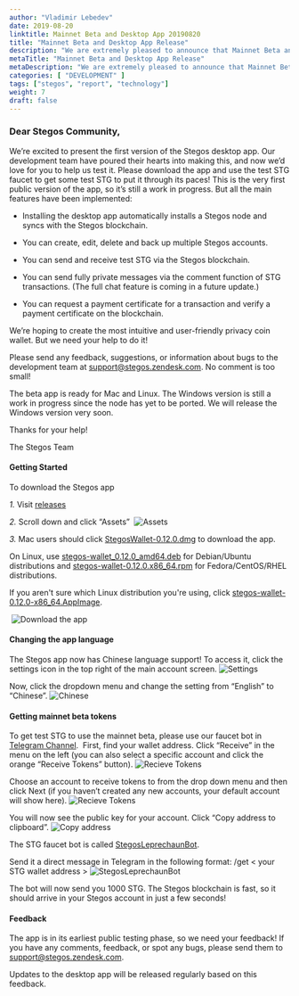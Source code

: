 ```yaml
---
author: "Vladimir Lebedev"
date: 2019-08-20
linktitle: Mainnet Beta and Desktop App 20190820
title: "Mainnet Beta and Desktop App Release"
description: "We are extremely pleased to announce that Mainnet Beta and Desktop App are now live!"
metaTitle: "Mainnet Beta and Desktop App Release"
metaDescription: "We are extremely pleased to announce that Mainnet Beta and Desktop App are now live!"
categories: [ "DEVELOPMENT" ]
tags: ["stegos", "report", "technology"]
weight: 7
draft: false
---
```

### Dear Stegos Community,
We’re excited to present the first version of the Stegos desktop app. Our development team have poured their hearts into making this, and now we’d love for you to help us test it. Please download the app and use the test STG faucet to get some test STG to put it through its paces!
​
This is the very first public version of the app, so it’s still a work in progress. But all the main features have been implemented:

- Installing the desktop app automatically installs a Stegos node and syncs with the Stegos blockchain.

- You can create, edit, delete and back up multiple Stegos accounts.

- You can send and receive test STG via the Stegos blockchain.

- You can send fully private messages via the comment function of STG transactions. (The full chat feature is coming in a future update.)

- You can request a payment certificate for a transaction and verify a payment certificate on the blockchain.

​We’re hoping to create the most intuitive and user-friendly privacy coin wallet. But we need your help to do it!<br>

Please send any feedback, suggestions, or information about bugs to the development team at <support@stegos.zendesk.com>. No comment is too small!<br>

The beta app is ready for Mac and Linux. The Windows version is still a work in progress since the node has yet to be ported. We will release the Windows version very soon.

Thanks for your help!

The Stegos Team
​
#### Getting Started
To download the Stegos app

​*1.* Visit [releases](https://github.com/stegos/stegos-wallet/releases)

*2.* Scroll down and click “Assets”
​
![Assets](/images/Desktop_app_1.png)


*3.* Mac users should click [StegosWallet-0.12.0.dmg](https://github.com/stegos/stegos-wallet/releases/download/v0.12/StegosWallet-0.12.0.dmg) to download the app.

On Linux, use [stegos-wallet_0.12.0_amd64.deb](https://github.com/stegos/stegos-wallet/releases/download/v0.12/stegos-wallet_0.12.0_amd64.deb) for Debian/Ubuntu distributions and [stegos-wallet-0.12.0.x86_64.rpm](https://github.com/stegos/stegos-wallet/releases/download/v0.12/stegos-wallet-0.12.0.x86_64.rpm) for Fedora/CentOS/RHEL distributions.

If you aren't sure which Linux distribution you're using, click [stegos-wallet-0.12.0-x86_64.AppImage](https://github.com/stegos/stegos-wallet/releases/download/v0.12/stegos-wallet-0.12.0-x86_64.AppImage).

​
![Download the app](/images/Desktop_app_2.png)
​
#### Changing the app language

The Stegos app now has Chinese language support! To access it, click the settings icon in the top right of the main account screen.
![Settings](/images/Desktop_app_3.png)

Now, click the dropdown menu and change the setting from “English” to “Chinese”.
![Chinese](/images/Desktop_app_4.png)

#### Getting mainnet beta tokens
To get test STG to use the mainnet beta, please use our faucet bot in [Telegram Channel](https://stg.to/tgn).
​
First, find your wallet address. Click “Receive” in the menu on the left (you can also select a specific account and click the orange “Receive Tokens” button).
![Recieve Tokens](/images/Desktop_app_5.png)

Choose an account to receive tokens to from the drop down menu and then click Next (if you haven’t created any new accounts, your default account will show here).
![Recieve Tokens](/images/Desktop_app_6.png)

You will now see the public key for your account. Click “Copy address to clipboard”.
![Copy address](/images/Desktop_app_7.png)

The STG faucet bot is called [StegosLeprechaunBot](https://t.me/StegosLeprechaunBot).

Send it a direct message in Telegram in the following format: /get \< your STG wallet address \>
![StegosLeprechaunBot](/images/Desktop_app_8.png)

The bot will now send you 1000 STG. The Stegos blockchain is fast, so it should arrive in your Stegos account in just a few seconds!
​
#### Feedback
The app is in its earliest public testing phase, so we need your feedback! If you have any comments, feedback, or spot any bugs, please send them to <support@stegos.zendesk.com>.

Updates to the desktop app will be released regularly based on this feedback.
